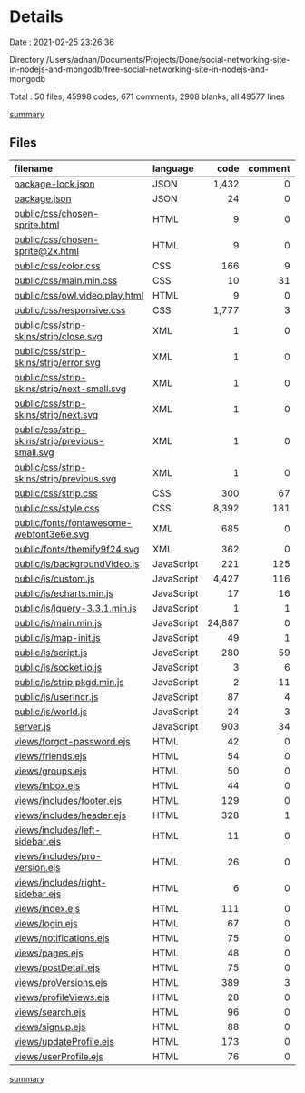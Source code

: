 # Details

Date : 2021-02-25 23:26:36

Directory /Users/adnan/Documents/Projects/Done/social-networking-site-in-nodejs-and-mongodb/free-social-networking-site-in-nodejs-and-mongodb

Total : 50 files,  45998 codes, 671 comments, 2908 blanks, all 49577 lines

[summary](results.md)

## Files
| filename | language | code | comment | blank | total |
| :--- | :--- | ---: | ---: | ---: | ---: |
| [package-lock.json](/package-lock.json) | JSON | 1,432 | 0 | 1 | 1,433 |
| [package.json](/package.json) | JSON | 24 | 0 | 1 | 25 |
| [public/css/chosen-sprite.html](/public/css/chosen-sprite.html) | HTML | 9 | 0 | 1 | 10 |
| [public/css/chosen-sprite@2x.html](/public/css/chosen-sprite@2x.html) | HTML | 9 | 0 | 1 | 10 |
| [public/css/color.css](/public/css/color.css) | CSS | 166 | 9 | 8 | 183 |
| [public/css/main.min.css](/public/css/main.min.css) | CSS | 10 | 31 | 1 | 42 |
| [public/css/owl.video.play.html](/public/css/owl.video.play.html) | HTML | 9 | 0 | 1 | 10 |
| [public/css/responsive.css](/public/css/responsive.css) | CSS | 1,777 | 3 | 20 | 1,800 |
| [public/css/strip-skins/strip/close.svg](/public/css/strip-skins/strip/close.svg) | XML | 1 | 0 | 0 | 1 |
| [public/css/strip-skins/strip/error.svg](/public/css/strip-skins/strip/error.svg) | XML | 1 | 0 | 0 | 1 |
| [public/css/strip-skins/strip/next-small.svg](/public/css/strip-skins/strip/next-small.svg) | XML | 1 | 0 | 0 | 1 |
| [public/css/strip-skins/strip/next.svg](/public/css/strip-skins/strip/next.svg) | XML | 1 | 0 | 0 | 1 |
| [public/css/strip-skins/strip/previous-small.svg](/public/css/strip-skins/strip/previous-small.svg) | XML | 1 | 0 | 0 | 1 |
| [public/css/strip-skins/strip/previous.svg](/public/css/strip-skins/strip/previous.svg) | XML | 1 | 0 | 0 | 1 |
| [public/css/strip.css](/public/css/strip.css) | CSS | 300 | 67 | 62 | 429 |
| [public/css/style.css](/public/css/style.css) | CSS | 8,392 | 181 | 1,482 | 10,055 |
| [public/fonts/fontawesome-webfont3e6e.svg](/public/fonts/fontawesome-webfont3e6e.svg) | XML | 685 | 0 | 0 | 685 |
| [public/fonts/themify9f24.svg](/public/fonts/themify9f24.svg) | XML | 362 | 0 | 0 | 362 |
| [public/js/backgroundVideo.js](/public/js/backgroundVideo.js) | JavaScript | 221 | 125 | 60 | 406 |
| [public/js/custom.js](/public/js/custom.js) | JavaScript | 4,427 | 116 | 599 | 5,142 |
| [public/js/echarts.min.js](/public/js/echarts.min.js) | JavaScript | 17 | 16 | 0 | 33 |
| [public/js/jquery-3.3.1.min.js](/public/js/jquery-3.3.1.min.js) | JavaScript | 1 | 1 | 1 | 3 |
| [public/js/main.min.js](/public/js/main.min.js) | JavaScript | 24,887 | 0 | 6 | 24,893 |
| [public/js/map-init.js](/public/js/map-init.js) | JavaScript | 49 | 1 | 11 | 61 |
| [public/js/script.js](/public/js/script.js) | JavaScript | 280 | 59 | 68 | 407 |
| [public/js/socket.io.js](/public/js/socket.io.js) | JavaScript | 3 | 6 | 0 | 9 |
| [public/js/strip.pkgd.min.js](/public/js/strip.pkgd.min.js) | JavaScript | 2 | 11 | 0 | 13 |
| [public/js/userincr.js](/public/js/userincr.js) | JavaScript | 87 | 4 | 1 | 92 |
| [public/js/world.js](/public/js/world.js) | JavaScript | 24 | 3 | 0 | 27 |
| [server.js](/server.js) | JavaScript | 903 | 34 | 124 | 1,061 |
| [views/forgot-password.ejs](/views/forgot-password.ejs) | HTML | 42 | 0 | 10 | 52 |
| [views/friends.ejs](/views/friends.ejs) | HTML | 54 | 0 | 12 | 66 |
| [views/groups.ejs](/views/groups.ejs) | HTML | 50 | 0 | 8 | 58 |
| [views/inbox.ejs](/views/inbox.ejs) | HTML | 44 | 0 | 7 | 51 |
| [views/includes/footer.ejs](/views/includes/footer.ejs) | HTML | 129 | 0 | 32 | 161 |
| [views/includes/header.ejs](/views/includes/header.ejs) | HTML | 328 | 1 | 97 | 426 |
| [views/includes/left-sidebar.ejs](/views/includes/left-sidebar.ejs) | HTML | 11 | 0 | 0 | 11 |
| [views/includes/pro-version.ejs](/views/includes/pro-version.ejs) | HTML | 26 | 0 | 2 | 28 |
| [views/includes/right-sidebar.ejs](/views/includes/right-sidebar.ejs) | HTML | 6 | 0 | 2 | 8 |
| [views/index.ejs](/views/index.ejs) | HTML | 111 | 0 | 35 | 146 |
| [views/login.ejs](/views/login.ejs) | HTML | 67 | 0 | 15 | 82 |
| [views/notifications.ejs](/views/notifications.ejs) | HTML | 75 | 0 | 20 | 95 |
| [views/pages.ejs](/views/pages.ejs) | HTML | 48 | 0 | 8 | 56 |
| [views/postDetail.ejs](/views/postDetail.ejs) | HTML | 75 | 0 | 23 | 98 |
| [views/proVersions.ejs](/views/proVersions.ejs) | HTML | 389 | 3 | 65 | 457 |
| [views/profileViews.ejs](/views/profileViews.ejs) | HTML | 28 | 0 | 6 | 34 |
| [views/search.ejs](/views/search.ejs) | HTML | 96 | 0 | 27 | 123 |
| [views/signup.ejs](/views/signup.ejs) | HTML | 88 | 0 | 18 | 106 |
| [views/updateProfile.ejs](/views/updateProfile.ejs) | HTML | 173 | 0 | 50 | 223 |
| [views/userProfile.ejs](/views/userProfile.ejs) | HTML | 76 | 0 | 23 | 99 |

[summary](results.md)